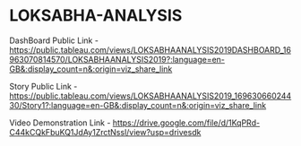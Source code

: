 # LOKSABHA-ANALYSIS


DashBoard Public Link - https://public.tableau.com/views/LOKSABHAANALYSIS2019DASHBOARD_16963070814570/LOKSABHAANALYSIS2019?:language=en-GB&:display_count=n&:origin=viz_share_link

Story Public Link - https://public.tableau.com/views/LOKSABHAANALYSIS2019_16963066024430/Story1?:language=en-GB&:display_count=n&:origin=viz_share_link

Video Demonstration Link - https://drive.google.com/file/d/1KqPRd-C44kCQkFbuKQ1JdAy1ZrctNssl/view?usp=drivesdk
